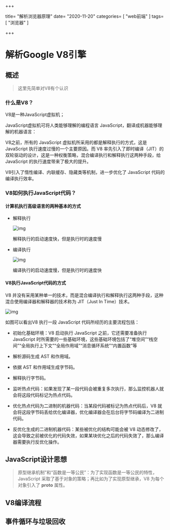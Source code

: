 +++

title= "解析浏览器原理"
date= "2020-11-20"
categories= [ "web前端" ]
tags= [ "浏览器" ]

+++

# 解析Google V8引擎

## 概述

> 这里先简单对V8有个认识

### 什么是V8？

V8是一种JavaScript虚拟机；

JavaScript虚拟机可将人类能够理解的编程语言 JavaScript，翻译成机器能够理解的机器语言：

V8之前，所有的 JavaScript 虚拟机所采用的都是解释执行的方式，这是 JavaScript 执行速度过慢的一个主要原因。而 V8 率先引入了即时编译（JIT）的双轮驱动的设计，这是一种权衡策略，混合编译执行和解释执行这两种手段，给 JavaScript 的执行速度带来了极大的提升。

V8引入了惰性编译、内联缓存、隐藏类等机制，进一步优化了 JavaScript 代码的编译执行效率。

### V8如何执行JavaScript代码？

#### 计算机执行高级语言的两种基本的方式

- 解释执行

  ![img](https://static001.geekbang.org/resource/image/33/5e/330ad69589d898f6609dfc083bfbe95e.jpg)

  解释执行的启动速度快，但是执行时的速度慢

- 编译执行

  ![img](https://static001.geekbang.org/resource/image/1f/d3/1f933e42e81dacc8f4f2d86e01a914d3.jpg)

  编译执行的启动速度慢，但是执行时的速度快

#### V8执行JavaScript代码的方式

V8 并没有采用某种单一的技术，而是混合编译执行和解释执行这两种手段，这种混合使用编译器和解释器的技术称为 JIT（Just In Time）技术。

![img](https://static001.geekbang.org/resource/image/8a/54/8a34ae8c1a7a0f87e19b1384a025e354.jpg)

如图可以看出V8 执行一段 JavaScript 代码所经历的主要流程包括：

- 初始化基础环境：V8 启动执行 JavaScript 之前，它还需要准备执行 JavaScript 时所需要的一些基础环境，这些基础环境包括了“堆空间”“栈空间”“全局执行上下文”“全局作用域”“消息循环系统”“内置函数”等

- 解析源码生成 AST 和作用域。

- 依据 AST 和作用域生成字节码。

- 解释执行字节码。

- 监听热点代码：如果发现了某一段代码会被重复多次执行，那么监控机器人就会将这段代码标记为热点代码。

- 优化热点代码为二进制的机器代码：当某段代码被标记为热点代码后，V8 就会将这段字节码丢给优化编译器，优化编译器会在后台将字节码编译为二进制代码。

- 反优化生成的二进制机器代码：某些被优化的结构可能会被 V8 动态修改了，这会导致之前被优化的代码失效，如果某块优化之后的代码失效了，那么编译器需要执行反优化操作。

## JavaScript设计思想

> 原型继承机制”和“函数是一等公民”：为了实现函数是一等公民的特性，JavaScript 采取了基于对象的策略；再比如为了实现原型继承，V8 为每个对象引入了 __proto__ 属性。

## V8编译流程

## 事件循环与垃圾回收

